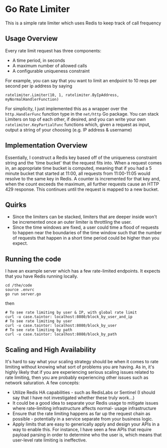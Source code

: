 # Go Rate Limiter

This is a simple rate limiter which uses Redis to keep track of call frequency

## Usage Overview

Every rate limit request has three components:

* A time period, in seconds
* A maximum number of allowed calls
* A configurable uniqueness constraint

For example, you can say that you want to limit an endpoint to 10 reqs per second per ip address by saying

```
ratelimiter.Limiter(10, 1, ratelimiter.ByIpAddress, myNormalHandlerFunction)
```

For simplicity, I just implemented this as a wrapper over the `http.HandlerFunc` function type in the `net/http`
Go package. You can stack Limiters on top of each other, if desired, and you can write your own `ratelimiter.KeyPartialFunc`
functions which, given a request as input, output a string of your choosing (e.g. IP address \& username)

## Implementation Overview

Essentially, I construct a Redis key based off of the uniqueness constraint string and the 'time bucket' that
the request fits into. When a request comes in, an appropriate time bucket is computed, meaning that if you had a 5 minute
bucket that started at 11:00, all requests from 11:00-11:05 would resolve to the same key in Redis. A counter is incremented
for that key and, when the count exceeds the maximum, all further requests cause an HTTP 429 response. This continues until
the request is mapped to a new bucket.

## Quirks

* Since the limiters can be stacked, limiters that are deeper inside won't be incremented once an outer limiter is
  throttling the user.
* Since the time windows are fixed, a user could time a flood of requests to happen near the boundaries of the time window 
  such that the number of requests that happen in a short time period could be higher than you expect.

## Running the code

I have an example server which has a few rate-limited endpoints. It expects that you have Redis running locally.

```
cd /the/code
source .envrc
go run server.go
```

then

```
# To see rate limiting by user & IP, with global rate limit
curl -u case.taintor: localhost:8080/block_by_user_and_ip
# To see rate limiting by user
curl -u case.taintor: localhost:8080/block_by_user
# To see rate limiting by path
curl -u case.taintor: localhost:8080/block_by_path
```

## Scaling and High Availability

It's hard to say what your scaling strategy should be when it comes to rate limiting without knowing what sort of
problems you are having. As in, it's highly likely that if you are experiencing serious scaling issues related
to rate limiting, then you are probably experiencing other issues such as network saturation. A few concepts:

* Utilize Redis HA capabilities - such as RedisLabs or Sentinel (I should say that I have not investigated whether these truly 
  work...)
* It could be a good idea to separate your Redis usage to mitigate issues where rate-limiting infrastructure affects normal-
  usage infrastructure
* Ensure that the rate limiting happens as far up the request chain as possible - potentially in a service separate from your
  business logic.
* Apply limits that are easy to generically apply and design your APIs in a way to enable this. For instance, I have seen a few
  APIs that require payload parsing in order to determine who the user is, which means that user-level rate limiting is 
  ineffective.